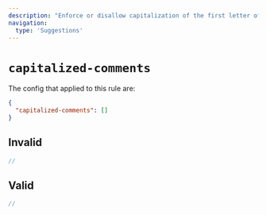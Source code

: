 ```yaml
---
description: "Enforce or disallow capitalization of the first letter of a comment"
navigation:
  type: 'Suggestions'
---
```


# `capitalized-comments`

The config that applied to this rule are:

```json
{
  "capitalized-comments": []
}
```

## Invalid

```js invalid
//
```

## Valid

```js valid
//
```
  
